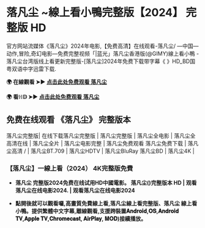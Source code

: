# 落凡尘 ~線上看小鴨完整版【2024】 完整版 HD

官方网站流媒体《落凡尘》2024年电影,【免费高清】在线观看-落凡尘/ —中国—动作,冒险,奇幻电影—免费完整视频「|蓝光」落凡尘香港版(@GIMY)線上看小鴨 - 落凡尘台湾版线上看更新完整版-[落凡尘]2024年免费下载带字幕《 》HD_BD国粤双语中字迅雷下载.

**🌍 在線觀看 ➤► [点击此处免费观看 落凡尘](https://weflix.cloud/zh/movie/1303336/fall-into-the-mortal-world-gityawzh)**

**🌍 看ℍ𝔻 ➤► [点击此处免费观看 落凡尘](https://weflix.cloud/zh/movie/1303336/fall-into-the-mortal-world-gityawzh)**

## 免费在线观看 《落凡尘》 完整版本
落凡尘完整版| 在线下载落凡尘完整版 | 落凡尘完整版 | 落凡尘全电影 | 落凡尘全高清在线 | 落凡尘全片 | 落凡尘电影完整 | 落凡尘免费观看 落凡尘免费下载 | 落凡尘高清 / | 落凡尘BT.709 | 落凡尘HDTV | 落凡尘BluRay 落凡尘BD | 落凡尘4K |

### 【落凡尘】一線上看（2024） 4K完整版免費

- **落凡尘 完整版2024免费在线试用HD中國電影。 落凡尘()完整版本 HD | 观看落凡尘在线电影2024. | 观看落凡尘在线电影2024**

- **點開後就可以觀看囉,高畫質免費線上看,落凡尘線上看完整版、落凡尘 線上看小鴨。提供繁體中文字幕,離線觀看,支援跨裝置𝐀𝐧𝐝𝐫𝐨𝐢𝐝,𝐎𝐒,𝐀𝐧𝐝𝐫𝐨𝐢𝐝 𝐓𝐕,𝐀𝐩𝐩𝐥𝐞 𝐓𝐕,𝐂𝐡𝐫𝐨𝐦𝐞𝐜𝐚𝐬𝐭, 𝐀𝐢𝐫𝐏𝐥𝐚𝐲, 𝐌𝐎𝐃)接續播放。**
